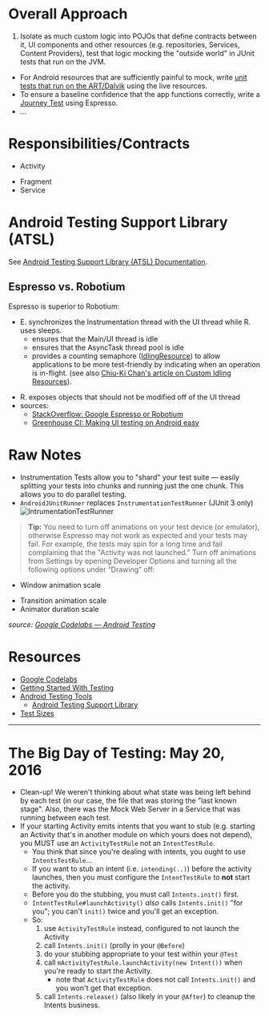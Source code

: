 
# Overall Approach

1. Isolate as much custom logic into POJOs that define contracts between it, UI components and other resources (e.g. repositories, Services, Content Providers), test that logic mocking the "outside world" in JUnit tests that run on the JVM.
-  For Android resources that are sufficiently painful to mock, write [unit tests that run on the ART/Dalvik](https://github.com/googlesamples/android-testing/tree/master/unit/BasicUnitAndroidTest) using the live resources.
-  To ensure a baseline confidence that the app functions correctly, write a [Journey Test](http://martinfowler.com/bliki/UserJourneyTest.html) using Espresso.
-  ...

# Responsibilities/Contracts

* Activity
- Fragment
- Service


# Android Testing Support Library (ATSL)

See [Android Testing Support Library (ATSL) Documentation](https://google.github.io/android-testing-support-library/docs/index.html).


## Espresso vs. Robotium

Espresso is superior to Robotium:
* E. synchronizes the Instrumentation thread with the UI thread while R. uses sleeps.
  * ensures that the Main/UI thread is idle
  - ensures that the AsyncTask thread pool is idle
  - provides a counting semaphore ([IdlingResource](https://developer.android.com/reference/android/support/test/espresso/IdlingResource.html)) to allow applications to be more test-friendly by indicating when an operation is in-flight. (see also [Chiu-Ki Chan's article on Custom Idling Resources](http://blog.sqisland.com/2015/04/espresso-custom-idling-resource.html)).
- R. exposes objects that should not be modified off of the UI thread
- sources:
    * [StackOverflow: Google Espresso or Robotium](http://stackoverflow.com/questions/20046021/google-espresso-or-robotium)
    * [Greenhouse CI: Making UI testing on Android easy](http://blog.greenhouseci.com/greenhouse/update/robotium-and-espresso/)


# Raw Notes

* Instrumentation Tests allow you to "shard" your test suite — easily splitting your tests into chunks and running just the one chunk.  This allows you to do parallel testing.
* `AndroidJUnitRunner` replaces `InstrumentationTestRunner` (JUnit 3 only)
  ![IntrumentationTestRunner](https://developer.android.com/images/testing/test_framework.png)

> **Tip:**
 You need to turn off animations on your test device (or emulator), otherwise Espresso may not work as expected and your tests may fail.  For example, the tests may spin for a long time and fail complaining that the "Activity was not launched."  Turn off animations from Settings by opening Developer Options and turning all the following options under “Drawing” off:
>
* Window animation scale
- Transition animation scale
- Animator duration scale
>
*source: [Google Codelabs — Android Testing](https://codelabs.developers.google.com/codelabs/android-testing/index.html?index=..%2F..%2Findex#6)*

# Resources

* [Google Codelabs](https://codelabs.developers.google.com/?cat=Android)
* [Getting Started With Testing](https://developer.android.com/training/testing/start/index.html)
* [Android Testing Tools](https://developer.android.com/tools/testing/index.html)
  * [Android Testing Support Library](https://developer.android.com/tools/testing-support-library/index.html)
* [Test Sizes](http://googletesting.blogspot.com/2010/12/test-sizes.html)


----
# The Big Day of Testing: May 20, 2016

* Clean-up!  We weren't thinking about what state was being left behind by each test (in our case, the file that was storing the "last known stage".  Also, there was the Mock Web Server in a Service that was running between each test.
* If your starting Activity emits intents that you want to stub (e.g. starting an Activity that's in another module on which yours does not depend), you MUST use an `ActivityTestRule` not an `IntentTestRule`.
  * You think that since you're dealing with intents, you ought to use `IntentsTestRule`...
  * If you want to stub an intent (i.e. `intending(..)`) before the activity launches, then you must configure the `IntentTestRule` to **not** start the activity.
  * Before you do the stubbing, you must call `Intents.init()` first.
  * `IntentTestRule#launchActivity()` *also* calls `Intents.init()` "for you"; you can't `init()` twice and you'll get an exception.
  * So:
    1. use `ActivityTestRule` instead, configured to not launch the Activity
    2. call `Intents.init()` (prolly in your `@Before`)
    3. do your stubbing appropriate to your test within your `@Test`
    4. call `mActivityTestRule.launchActivity(new Intent())` when you're ready to start the Activity.
       * note that `ActivityTestRule` does not call `Intents.init()` and you won't get that exception.
    5. call `Intents.release()` (also likely in your `@After`) to cleanup the Intents business.

